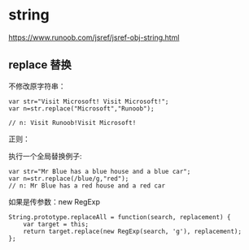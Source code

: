 # string
https://www.runoob.com/jsref/jsref-obj-string.html


## replace 替换

不修改原字符串：
```
var str="Visit Microsoft! Visit Microsoft!";
var n=str.replace("Microsoft","Runoob");

// n: Visit Runoob!Visit Microsoft!
```

正则：

执行一个全局替换例子:

```
var str="Mr Blue has a blue house and a blue car";
var n=str.replace(/blue/g,"red");
// n: Mr Blue has a red house and a red car
```

如果是传参数：new RegExp

```
String.prototype.replaceAll = function(search, replacement) {
    var target = this;
    return target.replace(new RegExp(search, 'g'), replacement);
};

```
